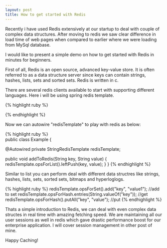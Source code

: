 ```yaml
---
layout: post
title: How to get started with Redis
---
```


Recently i have used Redis extensively at our startup to deal with couple of complex data structures. After moving to redis we saw clear difference in load time of web pages when compared to earlier where we were loading from MySql database. 

I would like to present a simple demo on how to get started with Redis in minutes for beginners.

First of all, Redis is an open source, advanced key-value store. It is often referred to as a data structure server since keys can contain strings, hashes, lists, sets and sorted sets. Redis is written in c.

There are several redis clients available to start with supporting different languages. Here i will be using spring redis template.

{% highlight ruby %}
<bean id="jedisConnFactory" class="org.springframework.data.redis.connection.jedis.JedisConnectionFactory" p:use-pool="true" 
p:host-name="${jedis.hostName}" p:port="6379"/>

<bean id="redisTemplate" class="org.springframework.data.redis.core.RedisTemplate" p:connection-factory-ref="jedisConnFactory"/>
{% endhighlight %}

Now we can autowire "redisTemplate" to play with redis as below:

{% highlight ruby %}  
public class Example {

  @Autowired
  private StringRedisTemplate redisTemplate;

  public void addToRedis(String key, String value) {
    redisTemplate.opsForList().leftPush(key, value);
  }
}
{% endhighlight %} 

Similar to list you can perform deal with different data structres like strings, hashes, lists, sets, sorted sets, bitmaps and hyperloglogs.

{% highlight ruby %} 
redisTemplate.opsForSet().add("key", "value1"); //add to set
redisTemplate.opsForHash.entries(String.valueOf("key")); //get
redisTemplate.opsForHash().putAll("key", "value"); //put
{% endhighlight %}

Thats a simple introduction to Redis, we can deal with even complex data structes in real time with amazing fetching speed. We are maintaining all our user sessions as well in redis which gave drastic performance boost for our enterprise application. I will cover session management in other post of mine.


Happy Caching!
